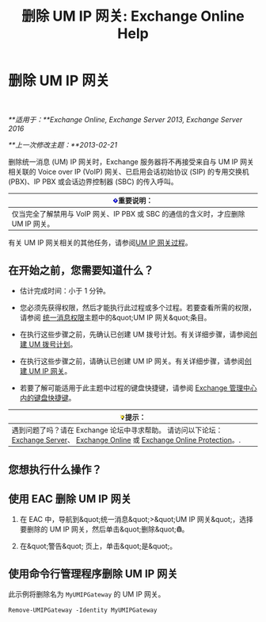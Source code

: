 ﻿---
title: '删除 UM IP 网关: Exchange Online Help'
TOCTitle: 删除 UM IP 网关
ms:assetid: 569d3741-67dd-4597-8d28-010011be0c12
ms:mtpsurl: https://technet.microsoft.com/zh-cn/library/Aa998214(v=EXCHG.150)
ms:contentKeyID: 50490615
ms.date: 05/23/2018
mtps_version: v=EXCHG.150
ms.translationtype: MT
---

# 删除 UM IP 网关

 

_**适用于：**Exchange Online, Exchange Server 2013, Exchange Server 2016_

_**上一次修改主题：**2013-02-21_

删除统一消息 (UM) IP 网关时，Exchange 服务器将不再接受来自与 UM IP 网关相关联的 Voice over IP (VoIP) 网关、已启用会话初始协议 (SIP) 的专用交换机 (PBX)、IP PBX 或会话边界控制器 (SBC) 的传入呼叫。

<table>
<thead>
<tr class="header">
<th><img src="images/Bb124558.important(EXCHG.150).gif" title="重要说明" alt="重要说明" />重要说明：</th>
</tr>
</thead>
<tbody>
<tr class="odd">
<td>仅当完全了解禁用与 VoIP 网关、IP PBX 或 SBC 的通信的含义时，才应删除 UM IP 网关。</td>
</tr>
</tbody>
</table>


有关 UM IP 网关相关的其他任务，请参阅[UM IP 网关过程](um-ip-gateway-procedures-exchange-2013-help.md)。

## 在开始之前，您需要知道什么？

  - 估计完成时间：小于 1 分钟。

  - 您必须先获得权限，然后才能执行此过程或多个过程。若要查看所需的权限，请参阅 [统一消息权限](unified-messaging-permissions-exchange-2013-help.md)主题中的\&quot;UM IP 网关\&quot;条目。

  - 在执行这些步骤之前，先确认已创建 UM 拨号计划。有关详细步骤，请参阅[创建 UM 拨号计划](create-a-um-dial-plan-exchange-2013-help.md)。

  - 在执行这些步骤之前，请确认已创建 UM IP 网关。有关详细步骤，请参阅[创建 UM IP 网关](create-a-um-ip-gateway-exchange-2013-help.md)。

  - 若要了解可能适用于此主题中过程的键盘快捷键，请参阅 [Exchange 管理中心内的键盘快捷键](keyboard-shortcuts-in-the-exchange-admin-center-exchange-online-protection-help.md)。

<table>
<thead>
<tr class="header">
<th><img src="images/Bb124558.tip(EXCHG.150).gif" title="提示" alt="提示" />提示：</th>
</tr>
</thead>
<tbody>
<tr class="odd">
<td>遇到问题了吗？请在 Exchange 论坛中寻求帮助。 请访问以下论坛：<a href="https://go.microsoft.com/fwlink/p/?linkid=60612">Exchange Server</a>、 <a href="https://go.microsoft.com/fwlink/p/?linkid=267542">Exchange Online</a> 或 <a href="https://go.microsoft.com/fwlink/p/?linkid=285351">Exchange Online Protection</a>。.</td>
</tr>
</tbody>
</table>


## 您想执行什么操作？

## 使用 EAC 删除 UM IP 网关

1.  在 EAC 中，导航到\&quot;统一消息\&quot;\>\&quot;UM IP 网关\&quot;，选择要删除的 UM IP 网关，然后单击\&quot;删除\&quot;![删除图标](images/JJ657511.14f639f6-61e8-4418-bbfb-0db14de9d2f5(EXCHG.150).gif "删除图标")。

2.  在\&quot;警告\&quot; 页上，单击\&quot;是\&quot;。

## 使用命令行管理程序删除 UM IP 网关

此示例将删除名为 `MyUMIPGateway` 的 UM IP 网关。

    Remove-UMIPGateway -Identity MyUMIPGateway

